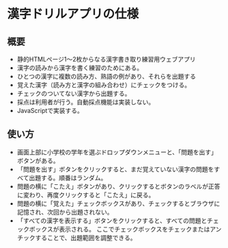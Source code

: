 # 漢字ドリルアプリの仕様

## 概要

* 静的HTMLページ1～2枚からなる漢字書き取り練習用ウェブアプリ
* 漢字の読みから漢字を書く練習のためにある。
* ひとつの漢字に複数の読み方、熟語の例があり、それらを出題する
* 覚えた漢字（読み方と漢字の組み合わせ）にチェックをつける。
* チェックのついてない漢字から出題する。
* 採点は利用者が行う。自動採点機能は実装しない。
* JavaScriptで実装する。

## 使い方

* 画面上部に小学校の学年を選ぶドロップダウンメニューと、「問題を出す」ボタンがある。
* 「問題を出す」ボタンをクリックすると、まだ覚えていない漢字の問題をすべて出題する。順番はランダム。
* 問題の横に「こたえ」ボタンがあり、クリックするとボタンのラベルが正答に変わり、再度クリックすると「こたえ」に戻る。
* 問題の横に「覚えた」チェックボックスがあり、チェックするとブラウザに記憶され、次回から出題されない。
* 「すべての漢字を表示する」ボタンをクリックすると、すべての問題とチェックボックスが表示される。
  ここでチェックボックスをチェックまたはアンチックすることで、出題範囲を調整できる。

